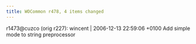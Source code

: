 ```yaml
---
title: WOCommon r478, 4 items changed
---
```


r1473@cuzco (orig r227): wincent | 2006-12-13 22:59:06 +0100 Add simple mode to string preprocessor
